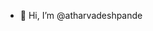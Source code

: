 - 👋 Hi, I’m @atharvadeshpande


<!---
Futballindia/Futballindia is a ✨ special ✨ repository because its `README.md` (this file) appears on your GitHub profile.
You can click the Preview link to take a look at your changes.
--->
